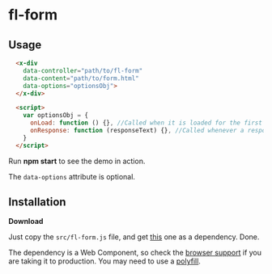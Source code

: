 # fl-form

## Usage

``` html
  <x-div
    data-controller="path/to/fl-form"
    data-content="path/to/form.html"
    data-options="optionsObj">
  </x-div>

  <script>
    var optionsObj = {
      onLoad: function () {}, //Called when it is loaded for the first time
      onResponse: function (responseText) {}, //Called whenever a response from a submit event arrives.
    }
  </script>
```

Run **npm start** to see the demo in action.

The `data-options` attribute is optional.

## Installation

**Download**

Just copy the `src/fl-form.js` file, and get [this](https://raw.githubusercontent.com/fourlabsldn/x-div/master/js/x-div.js) one as a dependency. Done.


The dependency is a Web Component, so check the [browser support](http://caniuse.com/#search=Custom%20Elements)
if you are taking it to production. You may need to use a [polyfill](http://webcomponents.org/polyfills/).
